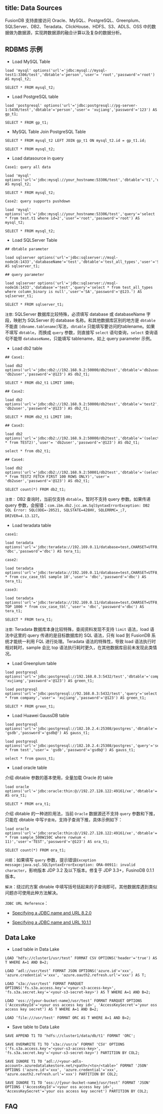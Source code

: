 title: Data Sources
---

FusionDB 支持直接访问 Oracle、MySQL、PostgreSQL、Greenplum、SQLServer、DB2、Teradata、ClickHouse、HDFS、S3、ADLS、OSS 中的数据做为数据源，实现跨数据源的融合计算以及复杂的数据分析。

## RDBMS 示例 

* Load MySQL Table

```
load 'mysql' options('url'='jdbc:mysql://mysql-test1:3306/test','dbtable'='person','user'= 'root','password'='root') AS mysql_t2;

SELECT * FROM mysql_t2;
```

* Load PostgreSQL table

```
load 'postgresql' options('url'='jdbc:postgresql://pg-server-1:5430/test','dbtable'='person','user'= 'xujiang','password'='123') AS gp_t1;

SELECT * FROM gp_t1;
```

* MySQL Table Join PostgreSQL Table

```
SELECT * FROM mysql_t2 LEFT JOIN gp_t1 ON mysql_t2.id = gp_t1.id;

SELECT * FROM mysql_t2;
```

* Load datasource in query

```
Case1: query all data

load 'mysql' options('url'='jdbc:mysql://your_hostname:53306/test','dbtable'='t1','user'='root','password'='root') AS mysql_t2;

SELECT * FROM mysql_t2;

Case2: query supports pushdown

load 'mysql' options('url'='jdbc:mysql://your_hostname:53306/test','query'='select * from test.t1 where id=2','user'='root','password'='root') AS mysql_t2;

SELECT * FROM mysql_t2;
```

* Load SQLServer Table 

```
## dbtable parameter

load sqlserver options('url'='jdbc:sqlserver://msql-node16:1433','databaseName'='test','dbtable'='test_all_types','user'='SA','password'='@123.') AS sqlserver_t1;

## query parameter

load sqlserver options('url'='jdbc:sqlserver://msql-node16:1433','database'='test','query'='select * from test_all_types where column_binary is null','user'='SA','password'='@123.') AS sqlserver_t1;

SELECT * FROM sqlserver_t1;
```

`注意`: SQLServer 数据库比较特殊，必须填写 database 或 databaseName 字段，映射为 SQLServer 的 database 名称。和其他数据库区别的地方是 `dbtable` 不能直 `[dbname.tablename]`写法，`dbtable` 只能填写要访问的tablename。如果不填写 `dbtable`，而换成 `query` 参数，则直接写 `select` 语句查询，`select`  查询语句不能带 `databaseName`，只能填写 tablename，如上 query parameter 示例。

* Load db2 table

```
## Case1:

load db2 options('url'='jdbc:db2://192.168.9.2:50000/db2test','dbtable'='db2user.test21','user'= 'db2user','password'='@123') AS db2_t1;

SELECT * FROM db2_t1 LIMIT 1000;

## Case2:

load db2 options('url'='jdbc:db2://192.168.9.2:50000/db2test','dbtable'='test2','user'= 'db2user','password'='@123') AS db2_t1;

SELECT * FROM db2_t1 LIMIT 100;

## Case3:

load db2 options('url'='jdbc:db2://192.168.9.2:50000/db2test','dbtable'='(select * from TEST2)','user'= 'db2user','password'='@123') AS db2_t1;

select * from db2_t1;

## Case4:

load db2 options('url'='jdbc:db2://192.168.9.2:50001/db2test','dbtable'='(select * from TEST2 FETCH FIRST 100 ROWS ONLY)','user'= 'db2user','password'='@123') AS db2_t1;

SELECT count(*) FROM db2_t1;
```

`注意：` DB2 查询时，当前仅支持 `dbtable`，暂时不支持 query 参数。如果传递 query 参数，会报错：`com.ibm.db2.jcc.am.SqlSyntaxErrorException: DB2 SQL Error: SQLCODE=-20521, SQLSTATE=428HV, SQLERRMC=_;7, DRIVER=4.13.127`。

* Load teradata table 

```
case1: 

load teradata options('url'='jdbc:teradata://192.169.0.11/database=test,CHARSET=UTF8,TMODE=TERA','dbtable'='csv_case_tbl','user'= 'dbc','password'='dbc') AS tera_t1;

case2:

load teradata options('url'='jdbc:teradata://192.169.0.11/database=test,CHARSET=UTF8,TMODE=TERA','query'='select * from csv_case_tbl sample 10','user'= 'dbc','password'='dbc') AS tera_t1;

case3: 

load teradata options('url'='jdbc:teradata://192.169.0.11/database=test,CHARSET=UTF8,TMODE=TERA','query'='select TOP 1000 * from csv_case_tbl','user'= 'dbc','password'='dbc') AS tera_t1;

SELECT * FROM tera_t1;
```

`注意`: Teradata 数据库本身比较特殊，查阅资料发现不支持 `limit` 语法，load 语法中这里的 query 传递的是目标数据库的 SQL 语法，只有 load 到 FusionDB 系统才能统一利用 FQL 进行处理。Teradata 语法的特殊性，导致 load 语法执行时相对耗时，sample 会比 top 语法执行耗时更久，在其他数据库目前未发现此类情况。

* Load Greenplum table 

```
load postgresql options('url'='jdbc:postgresql://192.168.0.3:5432/test','dbtable'='company','user'= 'xujiang','password'='@123') AS green_t1;

load postgresql options('url'='jdbc:postgresql://92.168.0.3:5432/test','query'='select * from company','user'= 'xujiang','password'='@123') AS green_t1;

SELECT * FROM green_t1;
```

* Load Huawei GaussDB table

```
load postgresql options('url'='jdbc:postgresql://182.10.2.4:25308/postgres','dbtable'='test','user'= 'gsdb','password'='gsdb@') AS gauss_t1;

load postgresql options('url'='jdbc:postgresql://182.10.2.4:25308/postgres','query'='select * from test','user'= 'gsdb','password'='gsdb@') AS gauss_t1;

select * from gauss_t1;
```

* Load oracle table 

介绍 dbtable 参数的基本使用，全量加载 Oracle 的 table

```
load oracle options('url'='jdbc:oracle:thin:@//192.27.128.122:49161/xe','dbtable'='sample_500W150C','user'='TEST','password'='@123') AS ora_t1;

SELECT * FROM ora_t1;
```

介绍 dbtable 的一种进阶用法，当前 `Oracle` 数据源还不支持 `query` 参数和下推，只能在 dbtable 中写`子查询`，支持子查询下推，具体示例如下：

```
load oracle options('url'='jdbc:oracle:thin:@//192.27.128.122:49161/xe','dbtable'='(select * from sample_500W150C where rownum < 11)','user'='TEST','password'='@123') AS ora_t1;

SELECT count(*) FROM ora_t1;
```

`问题`：如果填写 `query` 参数，提示错误`Exception message:java.sql.SQLSyntaxErrorException: ORA-00911: invalid character`，影响版本 JDP 3.2 及以下版本。修复于 JDP 3.3+，FusinoDB 0.1.1 版本。

`解决`：绕过的方案 dbtable 中填写括号括起来的子查询即可。其他数据库遇到类似问题亦可使用此种方法解决。

`JDBC URL Reference`：

- [Specifying a JDBC name and URL 8.2.0](https://www.ibm.com/support/knowledgecenter/SS69YH_8.2.0/cads_manager_ddita/model_management/thick/idh_dlg_datasource_jdbc_name.html)

- [Specifying a JDBC name and URL 10.1.1](https://www.ibm.com/support/knowledgecenter/en/SSEP7J_10.1.1/com.ibm.swg.ba.cognos.vvm_ag_guide.10.1.1.doc/c_ag_samjdcurlform.html)

## Data Lake 

* Load table in Data Lake

```
LOAD ‘hdfs://cluster1/usr/test’ FORMAT CSV OPTIONS('header'='true') AS T WHERE A=1 AND B=2;

LOAD ‘adl://usr/test’ FORMAT JSON OPTIONS('azure.id'='xxx', 'azure.credential'='xxx', 'azure.oauth2.refresh.url'='xxx') AS T;

LOAD ‘s3a://usr/test’ FORMAT PARQUET OPTIONS('fs.s3a.access.key'='<your-s3-access-key>', 'fs.s3a.secret.key'='<your-s3-secret-key>') AS T WHERE A=1 AND B=2;

LOAD 'oss://{your-bucket-name}/usr/test’ FORMAT PARQUET OPTIONS ('AccessKeyId'='<your oss access key id>', 'AccessKeySecret'='your oss access key secret') AS T WHERE A=1 AND B=2;

LOAD ‘file:///usr/test' FORMAT ORC AS T WHERE A=1 AND B=2;
```

* Save table to Data Lake

```
SAVE APPEND T1 TO ‘hdfs://cluster1/data/db/t1' FORMAT 'ORC';

SAVE OVERWRITE T1 TO ‘s3a://usr/a’ FORMAT 'CSV' OPTIONS ('fs.s3a.access.key'='<your-s3-access-key>', 'fs.s3a.secret.key'='<your-s3-secret-key>') PARTITION BY COL2;

SAVE IGNORE T1 TO ‘adl://<your-adls-account>.azuredatalakestore.net/<path>/<to>/<table>’ FORMAT 'JSON' OPTIONS ('azure.id'='xxx', 'azure.credential'='xxx', 'azure.oauth2.refresh.url'='xxx') PARTITION BY COL2;

SAVE IGNORE T1 TO ‘oss://{your-bucket-name}/usr/test’ FORMAT 'JSON' OPTIONS ('AccessKeyId'='<your oss access key id>', 'AccessKeySecret'='your oss access key secret') PARTITION BY COL2;
```

## FAQ
